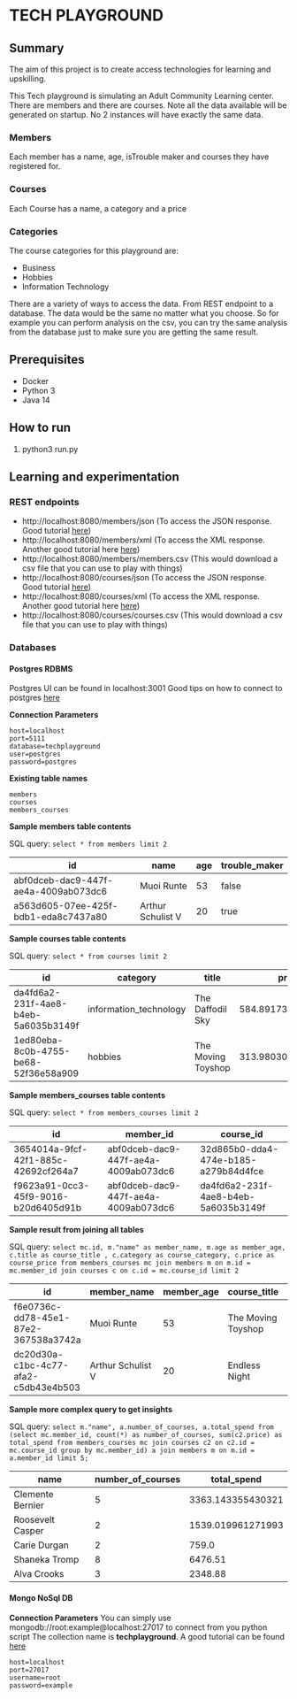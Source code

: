 # TECH PLAYGROUND

## Summary
The aim of this project is to create access technologies for learning and upskilling.

This Tech playground is simulating an Adult Community Learning center. There are members and there are courses.
Note all the data available will be generated on startup. No 2 instances will have exactly the same data.

### Members
Each member has a name, age, isTrouble maker and courses they have registered for.
### Courses
Each Course has a name, a category and a price
### Categories
The course categories for this playground are:
- Business
- Hobbies
- Information Technology

There are a variety of ways to access the data. From REST endpoint to a database. The data would be the same no matter 
what you choose. So for example you can perform analysis on the csv, you can try the same analysis from the database just to make sure you are getting the same result.

## Prerequisites
-   Docker
-   Python 3
-   Java 14

## How to run
1. python3 run.py

## Learning and experimentation
### REST endpoints
- http://localhost:8080/members/json (To access the JSON response. Good tutorial [here](https://towardsdatascience.com/restful-apis-in-python-121d3763a0e4))
- http://localhost:8080/members/xml  (To access the XML response. Another good tutorial here [here](https://realpython.com/api-integration-in-python/))
- http://localhost:8080/members/members.csv (This would download a csv file that you can use to play with things)
- http://localhost:8080/courses/json (To access the JSON response. Good tutorial [here](https://towardsdatascience.com/restful-apis-in-python-121d3763a0e4))
- http://localhost:8080/courses/xml  (To access the XML response. Another good tutorial here [here](https://realpython.com/api-integration-in-python/))
- http://localhost:8080/courses/courses.csv (This would download a csv file that you can use to play with things)

### Databases
#### Postgres RDBMS 
Postgres UI can be found in localhost:3001
Good tips on how to connect to postgres [here](https://www.postgresqltutorial.com/postgresql-python/connect/)

**Connection Parameters**

    host=localhost
    port=5111
    database=techplayground
    user=postgres
    password=postgres

**Existing table names**

    members
    courses
    members_courses

**Sample members table contents**

SQL query: `select * from members limit 2`

|id|name|age|trouble_maker|
|--|----|---|-------------|
|abf0dceb-dac9-447f-ae4a-4009ab073dc6|Muoi Runte|53|false|
|a563d605-07ee-425f-bdb1-eda8c7437a80|Arthur Schulist V|20|true|

**Sample courses table contents**

SQL query: `select * from courses limit 2`

|id|category|title|price|
|--|--------|-----|-----|
|da4fd6a2-231f-4ae8-b4eb-5a6035b3149f|information_technology|The Daffodil Sky|584.8917389682547|
|1ed80eba-8c0b-4755-be68-52f36e58a909|hobbies|The Moving Toyshop|313.98030200388564|

**Sample members_courses table contents**

SQL query: `select * from members_courses limit 2`

|id|member_id|course_id|
|--|---------|---------|
|3654014a-9fcf-42f1-885c-42692cf264a7|abf0dceb-dac9-447f-ae4a-4009ab073dc6|32d865b0-dda4-474e-b185-a279b84d4fce|
|f9623a91-0cc3-45f9-9016-b20d6405d91b|abf0dceb-dac9-447f-ae4a-4009ab073dc6|da4fd6a2-231f-4ae8-b4eb-5a6035b3149f|

**Sample result from joining all tables**

SQL query: `select mc.id, m."name" as member_name, m.age as member_age, c.title as course_title , c.category as course_category, c.price as course_price from members_courses mc join members m on m.id = mc.member_id join courses c on c.id = mc.course_id limit 2`

|id|member_name|member_age|course_title|course_category|course_price|
|--|-----------|----------|------------|---------------|------------|
|f6e0736c-dd78-45e1-87e2-367538a3742a|Muoi Runte|53|The Moving Toyshop|hobbies|313.98030200388564|
|dc20d30a-c1bc-4c77-afa2-c5db43e4b503|Arthur Schulist V|20|Endless Night|information_technology|881.3140564668872|


**Sample more complex query to get insights**

SQL query: `select m."name", a.number_of_courses, a.total_spend from (select mc.member_id, count(*) as number_of_courses, sum(c2.price) as total_spend
from members_courses mc
join courses c2 on c2.id = mc.course_id
group by mc.member_id) a join members m on m.id = a.member_id
limit 5;`

|name|number_of_courses|total_spend|
|----|-----------------|-----------|
|Clemente Bernier|5|3363.143355430321|
|Roosevelt Casper|2|1539.019961271993|
|Carie Durgan|2|759.0|
|Shaneka Tromp|8|6476.51|
|Alva Crooks|3|2348.88|


#### Mongo NoSql DB
**Connection Parameters**
You can simply use mongodb://root:example@localhost:27017 to connect from you python script
The collection name is **techplayground**. A good tutorial can be found [here](https://realpython.com/introduction-to-mongodb-and-python/#using-mongodb-with-python-and-pymongo)

    host=localhost
    port=27017
    username=root
    password=example


